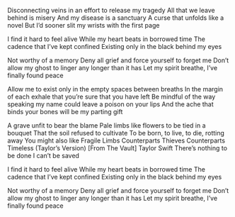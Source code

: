 Disconnecting veins in an effort to release my tragedy
All that we leave behind is misery
And my disease is a sanctuary
A curse that unfolds like a novel
But I’d sooner slit my wrists with the first page

I find it hard to feel alive
While my heart beats in borrowed time
The cadence that I’ve kept confined
Existing only in the black behind my eyes

Not worthy of a memory
Deny all grief and force yourself to forget me
Don’t allow my ghost to linger any longer than it has
Let my spirit breathe, I’ve finally found peace

Allow me to exist only in the empty spaces between breaths
In the margin of each exhale that you’re sure that you have left
Be mindful of the way speaking my name could leave a poison on your lips
And the ache that binds your bones will be my parting gift

A grave unfit to bear the blame
Pale limbs like flowers to be tied in a bouquet
That the soil refused to cultivate
To be born, to live, to die, rotting away
You might also like
Fragile Limbs
Counterparts
Thieves
Counterparts
Timeless (Taylor’s Version) [From The Vault]
Taylor Swift
There’s nothing to be done
I can’t be saved

I find it hard to feel alive
While my heart beats in borrowed time
The cadence that I’ve kept confined
Existing only in the black behind my eyes

Not worthy of a memory
Deny all grief and force yourself to forget me
Don’t allow my ghost to linger any longer than it has
Let my spirit breathe, I’ve finally found peace
